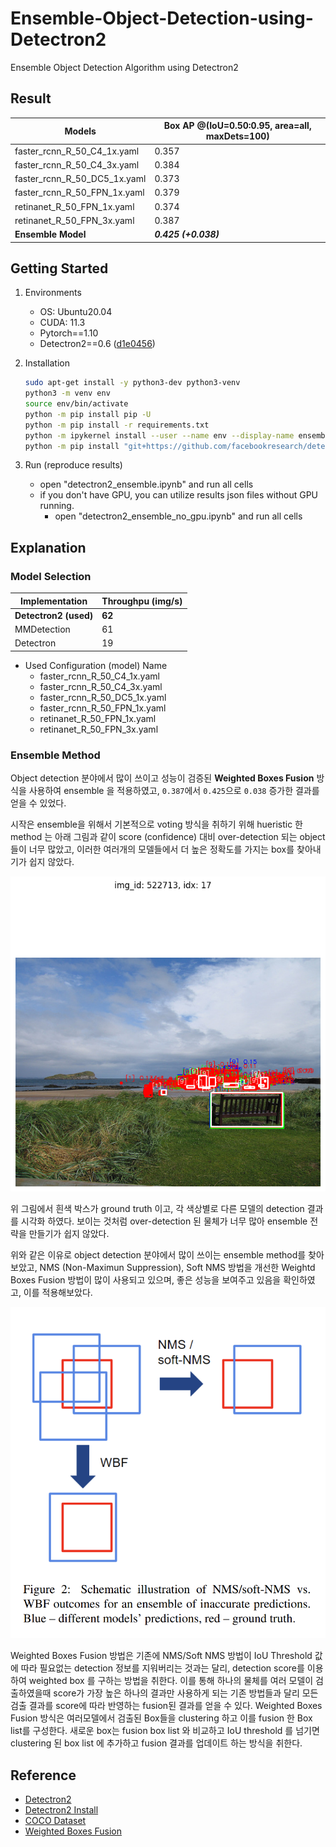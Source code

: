 # Ensemble-Object-Detection-using-Detectron2

Ensemble Object Detection Algorithm using Detectron2

## Result

| Models                   | Box AP @(IoU=0.50:0.95, area=all, maxDets=100) |
|-----------------------------|------|
|faster_rcnn_R_50_C4_1x.yaml  | 0.357|
|faster_rcnn_R_50_C4_3x.yaml  | 0.384|
|faster_rcnn_R_50_DC5_1x.yaml | 0.373|
|faster_rcnn_R_50_FPN_1x.yaml | 0.379|
|retinanet_R_50_FPN_1x.yaml   | 0.374|
|retinanet_R_50_FPN_3x.yaml   | 0.387|
|__Ensemble Model__   | __*0.425 (+0.038)*__|



## Getting Started

1. Environments
    - OS: Ubuntu20.04
    - CUDA: 11.3
    - Pytorch==1.10
    - Detectron2==0.6 ([d1e0456](https://github.com/facebookresearch/detectron2/tree/d1e04565d3bec8719335b88be9e9b961bf3ec464))

2. Installation

    ```bash
    sudo apt-get install -y python3-dev python3-venv
    python3 -m venv env
    source env/bin/activate
    python -m pip install pip -U
    python -m pip install -r requirements.txt
    python -m ipykernel install --user --name env --display-name ensemble_detectron2
    python -m pip install "git+https://github.com/facebookresearch/detectron2@v0.6"
    ```

3. Run (reproduce results)
    - open "detectron2_ensemble.ipynb" and run all cells
    - if you don't have GPU, you can utilize results json files without GPU running.
        - open "detectron2_ensemble_no_gpu.ipynb" and run all cells

## Explanation

### Model Selection

| Implementation | Throughpu (img/s) |
| --- | --- |
| __Detectron2 (used)__ | __62__ |
| MMDetection | 61 |
| Detectron | 19 |

  - Used Configuration (model) Name
    - faster_rcnn_R_50_C4_1x.yaml
    - faster_rcnn_R_50_C4_3x.yaml
    - faster_rcnn_R_50_DC5_1x.yaml
    - faster_rcnn_R_50_FPN_1x.yaml
    - retinanet_R_50_FPN_1x.yaml
    - retinanet_R_50_FPN_3x.yaml

### Ensemble Method

Object detection 분야에서 많이 쓰이고 성능이 검증된 **Weighted Boxes Fusion** 방식을 사용하여 ensemble 을 적용하였고, `0.387`에서 `0.425`으로 `0.038` 증가한 결과를 얻을 수 있었다.

시작은 ensemble을 위해서 기본적으로 voting 방식을 취하기 위해 hueristic 한 method 는 아래 그림과 같이 score (confidence) 대비 over-detection 되는 object들이 너무 많았고, 이러한 여러개의 모델들에서 더 높은 정확도를 가지는 box를 찾아내기가 쉽지 않았다.

![over-detection](./img/image1.png)

위 그림에서 흰색 박스가 ground truth 이고, 각 색상별로 다른 모델의 detection 결과를 시각화 하였다. 보이는 것처럼 over-detection 된 물체가 너무 많아 ensemble 전략을 만들기가 쉽지 않았다.

위와 같은 이유로 object detection 분야에서 많이 쓰이는 ensemble method를 찾아보았고, NMS (Non-Maximun Suppression), Soft NMS 방법을 개선한 Weightd Boxes Fusion 방법이 많이 사용되고 있으며, 좋은 성능을 보여주고 있음을 확인하였고, 이를 적용해보았다.

![weighted boxes fusion](./img/image2.png)

Weighted Boxes Fusion 방법은 기존에 NMS/Soft NMS 방법이 IoU Threshold 값에 따라 필요없는 detection 정보를 지워버리는 것과는 달리, detection score를 이용하여 weighted box 를 구하는 방법을 취한다. 이를 통해 하나의 물체를 여러 모델이 검출하였을때 score가 가장 높은 하나의 결과만 사용하게 되는 기존 방법들과 달리 모든 검출 결과를 score에 따라 반영하는 fusion된 결과를 얻을 수 있다.
Weighted Boxes Fusion 방식은 여러모델에서 검출된 Box들을 clustering 하고 이를 fusion 한 Box list를 구성한다. 새로운 box는 fusion box list 와 비교하고 IoU threshold 를 넘기면 clustering 된 box list 에 추가하고 fusion 결과를 업데이트 하는 방식을 취한다.


## Reference

- [Detectron2](https://github.com/facebookresearch/detectron2)
- [Detectron2 Install](https://detectron2.readthedocs.io/en/latest/tutorials/install.html)
- [COCO Dataset](https://cocodataset.org)
- [Weighted Boxes Fusion](https://arxiv.org/pdf/1910.13302.pdf)
